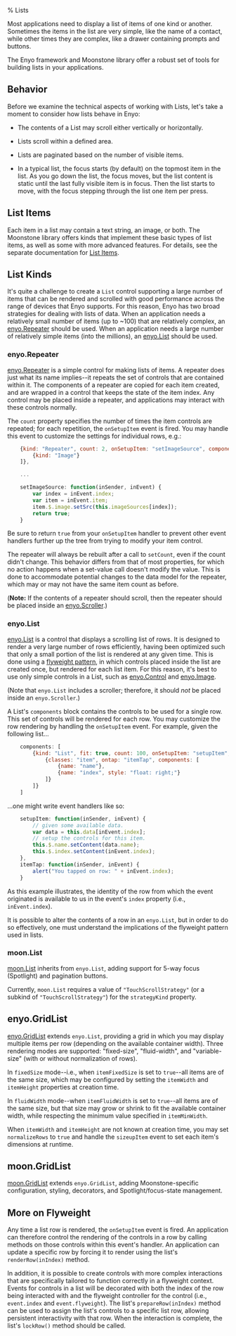 % Lists

Most applications need to display a list of items of one kind or another.
Sometimes the items in the list are very simple, like the name of a contact,
while other times they are complex, like a drawer containing prompts and
buttons.

The Enyo framework and Moonstone library offer a robust set of tools for
building lists in your applications.

## Behavior

Before we examine the technical aspects of working with Lists, let's take a
moment to consider how lists behave in Enyo:

* The contents of a List may scroll either vertically or horizontally.

* Lists scroll within a defined area.

* Lists are paginated based on the number of visible items.

* In a typical list, the focus starts (by default) on the topmost item in the
    list.  As you go down the list, the focus moves, but the list content is
    static until the last fully visible item is in focus.  Then the list starts
    to move, with the focus stepping through the list one item per press.

## List Items

Each item in a list may contain a text string, an image, or both.  The Moonstone
library offers kinds that implement these basic types of list items, as well as
some with more advanced features.  For details, see the separate documentation
for [List Items](../controls/list-items.html).

## List Kinds

It's quite a challenge to create a `List` control supporting a large number of
items that can be rendered and scrolled with good performance across the range
of devices that Enyo supports.  For this reason, Enyo has two broad strategies
for dealing with lists of data.  When an application needs a relatively small
number of items (up to ~100) that are relatively complex, an
[enyo.Repeater](../../../index.html#/kind/enyo.Repeater) should be used.  When an
application needs a large number of relatively simple items (into the millions),
an [enyo.List](../../../index.html#/kind/enyo.List) should be used.

### enyo.Repeater

[enyo.Repeater](../../../index.html#/kind/enyo.Repeater) is a simple control for
making lists of items.  A repeater does just what its name implies--it repeats
the set of controls that are contained within it.  The components of a repeater
are copied for each item created, and are	wrapped	in a control that keeps the
state of the item index.  Any control may be placed inside a repeater, and
applications may interact with these controls normally.

The `count` property specifies the number of times the item controls are
repeated; for each repetition, the `onSetupItem` event is fired.  You may handle
this event to customize the settings for individual rows, e.g.:

```javascript
    {kind: "Repeater", count: 2, onSetupItem: "setImageSource", components: [
        {kind: "Image"}
    ]},

    ...

    setImageSource: function(inSender, inEvent) {
        var index = inEvent.index;
        var item = inEvent.item;
        item.$.image.setSrc(this.imageSources[index]);
        return true;
    }
```

Be sure to return `true` from your `onSetupItem` handler to prevent other event
handlers further up the tree from trying to modify your item control.

The repeater will always be rebuilt after a call to `setCount`, even if the
count didn't change.  This behavior differs from that of most properties, for
which no action happens when a set-value call doesn't modify the value.	 This is
done to accommodate potential changes to the data model for the repeater, which
may or may not have the same item count as before.

(**Note:** If the contents of a repeater should scroll, then the repeater should
be placed inside an [enyo.Scroller](../../../index.html#/kind/enyo.Scroller).)

### enyo.List

[enyo.List](../../../index.html#/kind/enyo.List) is a control that displays a
scrolling list of rows.  It is designed to render a very large number of rows
efficiently, having been optimized such that only a small portion of the list is
rendered at any given time.  This is done using a [flyweight
pattern](http://en.wikipedia.org/wiki/Flyweight_pattern), in which controls
placed inside the list are created once, but rendered for each list item.  For
this reason, it's best to use only simple controls in a List, such as
[enyo.Control](../../../index.html#/kind/enyo.Control) and
[enyo.Image](../../../index.html#/kind/enyo.Image).

(Note that `enyo.List` includes a scroller; therefore, it should *not* be placed
inside an `enyo.Scroller`.)

A List's `components` block contains the controls to be used for a single row.
This set of controls will be rendered for each row.	 You may customize the row
rendering by handling the `onSetupItem` event.  For example, given the following
list...

```javascript
    components: [
        {kind: "List", fit: true, count: 100, onSetupItem: "setupItem", components: [
            {classes: "item", ontap: "itemTap", components: [
                {name: "name"},
                {name: "index", style: "float: right;"}
            ]}
        ]}
    ]
```

...one might write event handlers like so:

```javascript
    setupItem: function(inSender, inEvent) {
        // given some available data.
        var data = this.data[inEvent.index];
        // setup the controls for this item.
        this.$.name.setContent(data.name);
        this.$.index.setContent(inEvent.index);
    },
    itemTap: function(inSender, inEvent) {
        alert("You tapped on row: " + inEvent.index);
    }
```

As this example illustrates, the identity of the row from which the event
originated is available to us in the event's `index` property (i.e.,
`inEvent.index`).

It is possible to alter the contents of a row in an `enyo.List`, but in order to
do so effectively, one must understand the implications of the flyweight pattern
used in lists.

### moon.List

[moon.List](../../../index.html#/kind/moon.List) inherits from `enyo.List`,
adding support for 5-way focus (Spotlight) and pagination buttons.

Currently, `moon.List` requires a value of `"TouchScrollStrategy"` (or a subkind
of `"TouchScrollStrategy"`) for the `strategyKind` property.

## enyo.GridList

[enyo.GridList](../../../index.html#/kind/enyo.GridList) extends `enyo.List`,
providing a grid in which you may display multiple items per row (depending on
the available container width). Three rendering modes are supported:
"fixed-size", "fluid-width", and "variable-size" (with or without normalization
of rows).

In `fixedSize` mode--i.e., when `itemFixedSize` is set to `true`--all items are
of the same size, which may be configured by setting the `itemWidth` and
`itemHeight` properties at creation time.

In `fluidWidth` mode--when `itemFluidWidth` is set to `true`--all items are of
the same size, but that size may grow or shrink to fit the available container
width, while respecting the minimum value specified in `itemMinWidth`.

When `itemWidth` and `itemHeight` are not known at creation time, you may set
`normalizeRows` to `true` and handle the `sizeupItem` event to set each item's
dimensions at runtime.

## moon.GridList

[moon.GridList](../../../index.html#/kind/moon.GridList) extends
`enyo.GridList`, adding Moonstone-specific configuration, styling, decorators,
and Spotlight/focus-state management.

## More on Flyweight

Any time a list row is rendered, the `onSetupItem` event is fired.  An
application can therefore control the rendering of the controls in a row by
calling methods on those controls within this event's handler.  An application
can update a specific row by forcing it to render using the list's
`renderRow(inIndex)` method.

In addition, it is possible to create controls with more complex interactions
that are specifically tailored to function correctly in a flyweight context.
Events for controls in a list will be decorated with both the index of the row
being interacted with and the flyweight controller for the control (i.e.,
`event.index` and `event.flyweight`).  The list's `prepareRow(inIndex)` method
can be used to assign the list's controls to a specific list row, allowing
persistent interactivity with that row.  When the interaction is complete, the
list's `lockRow()` method should be called.
